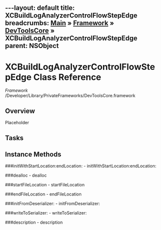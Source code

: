 ---layout: default
title: XCBuildLogAnalyzerControlFlowStepEdge
breadcrumbs: <a href="/index.html">Main</a> &raquo; <a href="/Frameworks.html">Framework</a> &raquo; <a href="/Frameworks/DevToolsCore.html">DevToolsCore</a> &raquo; XCBuildLogAnalyzerControlFlowStepEdge
parent: NSObject 
---
# XCBuildLogAnalyzerControlFlowStepEdge Class Reference

*Framework* /Developer/Library/PrivateFrameworks/DevToolsCore.framework

## Overview

Placeholder

## Tasks

## Instance Methods

<a name="-initWithStartLocation:endLocation:"></a>
###initWithStartLocation:endLocation:
    - initWithStartLocation:endLocation:

<a name="-dealloc"></a>
###dealloc
    - dealloc

<a name="-startFileLocation"></a>
###startFileLocation
    - startFileLocation

<a name="-endFileLocation"></a>
###endFileLocation
    - endFileLocation

<a name="-initFromDeserializer:"></a>
###initFromDeserializer:
    - initFromDeserializer:

<a name="-writeToSerializer:"></a>
###writeToSerializer:
    - writeToSerializer:

<a name="-description"></a>
###description
    - description

